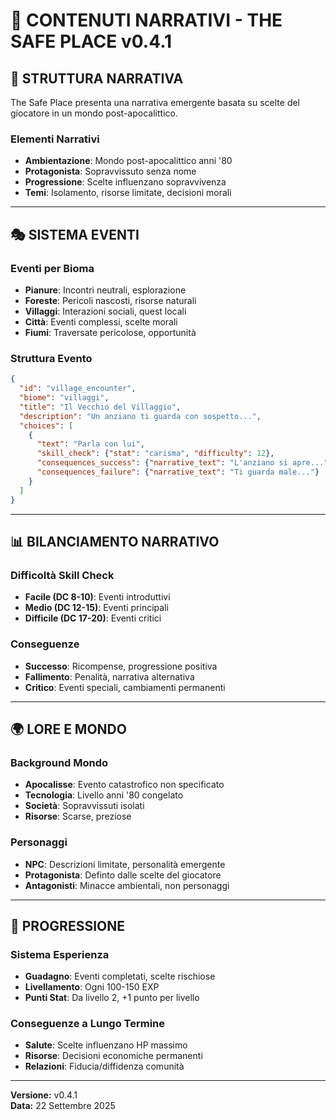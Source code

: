 # 📖 CONTENUTI NARRATIVI - THE SAFE PLACE v0.4.1

## 🎯 **STRUTTURA NARRATIVA**

The Safe Place presenta una narrativa emergente basata su scelte del giocatore in un mondo post-apocalittico.

### **Elementi Narrativi**
- **Ambientazione**: Mondo post-apocalittico anni '80
- **Protagonista**: Sopravvissuto senza nome
- **Progressione**: Scelte influenzano sopravvivenza
- **Temi**: Isolamento, risorse limitate, decisioni morali

---

## 🎭 **SISTEMA EVENTI**

### **Eventi per Bioma**
- **Pianure**: Incontri neutrali, esplorazione
- **Foreste**: Pericoli nascosti, risorse naturali
- **Villaggi**: Interazioni sociali, quest locali
- **Città**: Eventi complessi, scelte morali
- **Fiumi**: Traversate pericolose, opportunità

### **Struttura Evento**
```json
{
  "id": "village_encounter",
  "biome": "villaggi",
  "title": "Il Vecchio del Villaggio",
  "description": "Un anziano ti guarda con sospetto...",
  "choices": [
    {
      "text": "Parla con lui",
      "skill_check": {"stat": "carisma", "difficulty": 12},
      "consequences_success": {"narrative_text": "L'anziano si apre..."},
      "consequences_failure": {"narrative_text": "Ti guarda male..."}
    }
  ]
}
```

---

## 📊 **BILANCIAMENTO NARRATIVO**

### **Difficoltà Skill Check**
- **Facile (DC 8-10)**: Eventi introduttivi
- **Medio (DC 12-15)**: Eventi principali
- **Difficile (DC 17-20)**: Eventi critici

### **Conseguenze**
- **Successo**: Ricompense, progressione positiva
- **Fallimento**: Penalità, narrativa alternativa
- **Critico**: Eventi speciali, cambiamenti permanenti

---

## 🌍 **LORE E MONDO**

### **Background Mondo**
- **Apocalisse**: Evento catastrofico non specificato
- **Tecnologia**: Livello anni '80 congelato
- **Società**: Sopravvissuti isolati
- **Risorse**: Scarse, preziose

### **Personaggi**
- **NPC**: Descrizioni limitate, personalità emergente
- **Protagonista**: Definto dalle scelte del giocatore
- **Antagonisti**: Minacce ambientali, non personaggi

---

## 🎯 **PROGRESSIONE**

### **Sistema Esperienza**
- **Guadagno**: Eventi completati, scelte rischiose
- **Livellamento**: Ogni 100-150 EXP
- **Punti Stat**: Da livello 2, +1 punto per livello

### **Conseguenze a Lungo Termine**
- **Salute**: Scelte influenzano HP massimo
- **Risorse**: Decisioni economiche permanenti
- **Relazioni**: Fiducia/diffidenza comunità

---

**Versione:** v0.4.1  
**Data:** 22 Settembre 2025